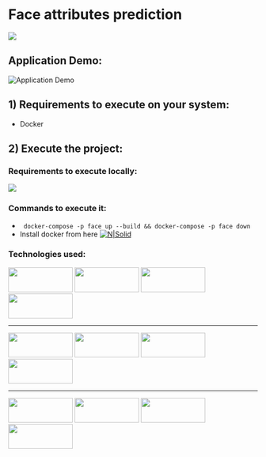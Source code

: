 # Face attributes prediction

<img src="https://badges.pufler.dev/visits/oreopot/face-attributes-prediction">

## Application Demo:

![Application Demo](./application_demo.gif)



## 1) Requirements to execute on your system:
 - Docker 

## 2) Execute the project:
### Requirements to execute locally:
<img src="https://img.shields.io/badge/docker%20-%230db7ed.svg?&style=for-the-badge&logo=docker&logoColor=white"/>

### Commands to execute it:
- ` docker-compose -p face up --build && docker-compose -p face down`
- Install docker from here [![N|Solid](https://img.shields.io/badge/docker%20-%230db7ed.svg?&style=for-the-badge&logo=docker&logoColor=white)](https://docs.docker.com/get-docker/)

### Technologies used:
<img width="130px" height="50px" src="https://img.shields.io/badge/flask%20-%23000.svg?&style=for-the-badge&logo=flask&logoColor=white"/>
<img width="130px" height="50px" src="https://img.shields.io/badge/material%20ui%20-%230081CB.svg?&style=for-the-badge&logo=material-ui&logoColor=white"/>
<img width="130px" height="50px" src="https://img.shields.io/badge/react%20-%2320232a.svg?&style=for-the-badge&logo=react&logoColor=%2361DAFB"/>
<img width="130px" height="50px" src="https://img.shields.io/badge/python%20-%2314354C.svg?&style=for-the-badge&logo=python&logoColor=white"/>

---

<img width="130px" height="50px" src="https://img.shields.io/badge/javascript%20-%23323330.svg?&style=for-the-badge&logo=javascript&logoColor=%23F7DF1E"/>
<img width="130px" height="50px" src="https://img.shields.io/badge/PyTorch%20-%23EE4C2C.svg?&style=for-the-badge&logo=PyTorch&logoColor=white" />
<img width="130px" height="50px" src="https://img.shields.io/badge/travisci%20-%232B2F33.svg?&style=for-the-badge&logo=travis&logoColor=white"/>
<img width="130px" height="50px" src="https://img.shields.io/badge/pandas%20-%23150458.svg?&style=for-the-badge&logo=pandas&logoColor=white" />

---

<img width="130px" height="50px" src="https://img.shields.io/badge/nginx%20-%23009639.svg?&style=for-the-badge&logo=nginx&logoColor=white"/>
<img width="130px" height="50px" src="https://img.shields.io/badge/AWS%20-%23FF9900.svg?&style=for-the-badge&logo=amazon-aws&logoColor=white"/>
<img width="130px" height="50px" src="https://img.shields.io/badge/git%20-%23F05033.svg?&style=for-the-badge&logo=git&logoColor=white"/>
<img width="130px" height="50px" src="https://img.shields.io/badge/github%20-%23121011.svg?&style=for-the-badge&logo=github&logoColor=white"/>
